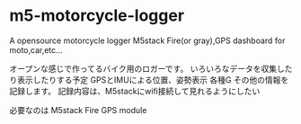 # m5-motorcycle-logger
A opensource motorcycle logger
M5stack Fire(or gray),GPS dashboard for moto,car,etc...

オープンな感じで作ってるバイク用のロガーです。
いろいろなデータを収集したり表示したりする予定
GPSとIMUによる位置、姿勢表示
各種G
その他の情報を記録します。
記録内容は、M5stackにwifi接続して見れるようにしたい

必要なのは
M5stack Fire
GPS module

